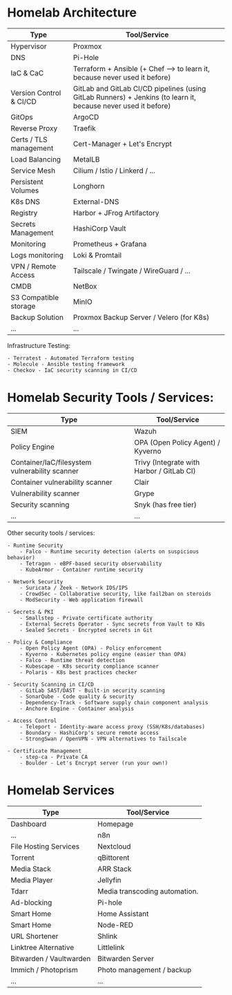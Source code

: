 # Homelab Architecture

| Type                      | Tool/Service                             |
|---------------------------|------------------------------------------|
| Hypervisor                | Proxmox                                  |
| DNS                       | Pi-Hole                                  |
| IaC & CaC                 | Terraform + Ansible (+ Chef --> to learn it, because never used it before) |
| Version Control & CI/CD   | GitLab and GitLab CI/CD pipelines (using GitLab Runners) + Jenkins (to learn it, because never used it before)|
| GitOps                    | ArgoCD                                   |
| Reverse Proxy             | Traefik                                   |
| Certs / TLS management    | Cert-Manager + Let's Encrypt             |
| Load Balancing            | MetalLB                                  |
| Service Mesh              | Cilium / Istio / Linkerd / ...           |
| Persistent Volumes        | Longhorn                                 |
| K8s DNS                   | External-DNS                             |
| Registry                  | Harbor + JFrog Artifactory               |
| Secrets Management        | HashiCorp Vault                          |
| Monitoring                | Prometheus + Grafana                     |
| Logs monitoring           | Loki & Promtail                          |
| VPN / Remote Access       | Tailscale / Twingate / WireGuard / ...   |
| CMDB                      | NetBox                                   |
| S3 Compatible storage     | MinIO                                    |
| Backup Solution           | Proxmox Backup Server / Velero (for K8s) |
| ...                       | ...                                      |

Infrastructure Testing:

    - Terratest - Automated Terraform testing
    - Molecule - Ansible testing framework
    - Checkov - IaC security scanning in CI/CD


# Homelab Security Tools / Services:

| Type                                          | Tool/Service                              |
|-----------------------------------------------|-------------------------------------------|
| SIEM                                          | Wazuh                                     |
| Policy Engine                                 | OPA (Open Policy Agent) / Kyverno         |
| Container/IaC/filesystem vulnerability scanner | Trivy (Integrate with Harbor / GitLab CI) |
| Container vulnerability scanner               | Clair                                     |
| Vulnerability scanner                         | Grype                                     |
| Security scanning                             | Snyk (has free tier)                      |
| ...                                           | ...                                       |

Other security tools / services:

    - Runtime Security
        - Falco - Runtime security detection (alerts on suspicious behavior)
        - Tetragon - eBPF-based security observability
        - KubeArmor - Container runtime security

    - Network Security
        - Suricata / Zeek - Network IDS/IPS
        - CrowdSec - Collaborative security, like fail2ban on steroids
        - ModSecurity - Web application firewall

    - Secrets & PKI
        - Smallstep - Private certificate authority
        - External Secrets Operator - Sync secrets from Vault to K8s
        - Sealed Secrets - Encrypted secrets in Git

    - Policy & Compliance
        - Open Policy Agent (OPA) - Policy enforcement
        - Kyverno - Kubernetes policy engine (easier than OPA)
        - Falco - Runtime threat detection
        - Kubescape - K8s security compliance scanner
        - Polaris - K8s best practices checker

    - Security Scanning in CI/CD
        - GitLab SAST/DAST - Built-in security scanning
        - SonarQube - Code quality & security
        - Dependency-Track - Software supply chain component analysis
        - Anchore Engine - Container analysis

    - Access Control
        - Teleport - Identity-aware access proxy (SSH/K8s/databases)
        - Boundary - HashiCorp's secure remote access
        - StrongSwan / OpenVPN - VPN alternatives to Tailscale

    - Certificate Management
        - step-ca - Private CA
        - Boulder - Let's Encrypt server (run your own!)


# Homelab Services

| Type                      | Tool/Service                     |
|---------------------------|----------------------------------|
| Dashboard                 | Homepage                         |
| ...                       | n8n                              |
| File Hosting Services     | Nextcloud                        |
| Torrent                   | qBittorent                       |
| Media Stack               | ARR Stack                        |
| Media Player              | Jellyfin                          |
| Tdarr                     | Media transcoding automation.    |
| Ad-blocking               | Pi-hole                          |
| Smart Home                | Home Assistant                   |
| Smart Home                | Node-RED                         |
| URL Shortener             | Shlink                           |
| Linktree Alternative      | Littlelink                       |
| Bitwarden / Vaultwarden   | Bitwarden Server                 |
| Immich / Photoprism       | Photo management / backup        |
| ...                       | ...                              |
